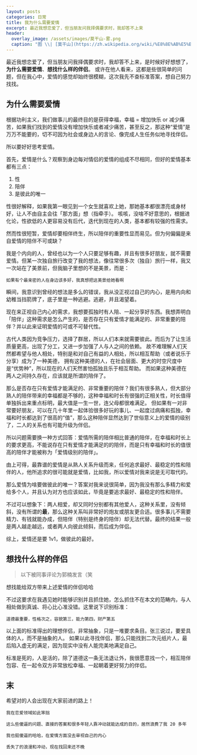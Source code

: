 ```yaml
---
layout: posts
categories: 日常
title: 我为什么需要爱情
excerpt: 最近我想恋爱了，但当朋友问我择偶要求时，我却答不上来
header:
  overlay_image: /assets/images/莫干山-雾.png
  caption: "图 \\| [莫干山](https://zh.wikipedia.org/wiki/%E8%8E%AB%E5%B9%B2%E5%B1%B1)"
---
```


最近我想恋爱了，但当朋友问我择偶要求时，我却答不上来，是时候好好想想了，**为什么需要爱情**、**想找什么样的伴侣**。
或许在他人看来，这都是些很简单的问题，但在我心中，爱情的感觉却始终很模糊，这次我先不查标准答案，想自己努力找找。

## 为什么需要爱情

根据功利主义，我们做事儿的最终目的是获得幸福，幸福 = 增加快乐 or 减少痛苦，如果我们找到的爱情没有增加快乐或者减少痛苦，甚至反之，那这种“爱情”是万万不能要的，切不可因为社会或身边人的言论、像完成人生任务似地寻找伴侣。

所以要好好思考爱情。

首先，爱情是什么？观察到身边每对情侣的爱情的组成不尽相同，但好的爱情基本都有三点：

1. 性
2. 陪伴
3. 是彼此的唯一

性很好解释，如果我第一眼见到一个女生就喜欢上她，那她基本都很漂亮或身材好，让人不由自主会往「那方面」想（指牵手）。
咳咳，没啥不好意思的，根据进化论，性欲低的人更容易没有后代，迭代到现在的人类，基本都有较强的性需求。

然而性很短暂，爱情却要相伴终生，所以陪伴的重要性显而易见。但为何偏偏是来自爱情的陪伴不可或缺？

我是个内向的人，曾经也以为一个人只要足够有趣，并且有很多好朋友，就不需要爱情。但某一次独自旅行改变了我的想法，像往常很多次（独自）旅行一样，我又一次站在了美景前，但我脑子里想的不是美景，而是：

```text
如果有个最亲密的人在身边该多好，我真想把这美景给她看啊
```

瞬间，我意识到曾经的想法是多么的错误，我从没正视过自己的内心，是用内向和幼稚当挡箭牌了，底子里是一种逃避。逃避，并且渴望着。

现在来正视自己内心的需求，我想要孤独时有人陪、一起分享好东西。我想弄明白「陪伴」这种需求是怎么产生的，是否存在只有爱情才能满足的、非常重要的陪伴？并以此来证明爱情的可或不可替代性。

古代人类因为竞争压力，选择了群居，所以人们本来就需要彼此。而后为了让生活质量更高，出现了分工，又进一步加强了人与人之间的依赖。
故不难理解人们天然都希望与他人相处，特别是和对自己有益的人相处，所以相互帮助（或者说乐于分享）成为了一种美德，
拥有这种美德的人，在社会层面、更大的时空尺度中是“优势种”，所以现在的人们天然害怕孤独且乐于相互帮助。
而如果这种美德在两人之间持久存在，应该就是所谓的陪伴了。

那么是否存在只有爱情才能满足的、非常重要的陪伴？我们有很多熟人，但大部分熟人的陪伴带来的幸福都是不够的，这种幸福和时长有很强的正相关性，时长值得单独拆出来重点标明，最大值是一生一世，连父母都很难满足。
但如果有一对非常要好朋友，可以在几十年里一起体验很多好玩的事儿、一起度过病痛和孤独，幸福和时长都达到了很高的“值”，那么这种陪伴显然达到了世俗意义上的爱情的级别了，二人的关系也有可能升级为伴侣。

所以问题需要换一种方式回答：爱情所需的陪伴相比普通的陪伴，在幸福和时长上的要求更高，不能说存在只有爱情才能满足的的陪伴，而是只有幸福和时长的值很高的陪伴才能被称为「爱情级别的陪伴」。

由上可得，最靠谱的爱情是从熟人关系升级而来，任何追求最好、最稳定的性和陪伴的人，他所追求的很可能就是爱情，比如我，所以爱情对我来说是无可取代的。

那么爱情为啥要做彼此的唯一？答案对我来说很简单，因为我没有那么多精力和爱给多个人，并且认为对方也应该如此，毕竟是要追求最好、最稳定的性和陪伴。

不过可以想象下：两人相爱，却又同时分别都有其他爱人，这种关系里，没有倾斜，没有所谓的**最**，那么这种关系叫非常好的炮友或朋友更合适。很多事儿不需要精力、有钱就能办成，但陪伴（特别是终身的陪伴）却无法代替。最终的结果一般是两人越走越远，或者两人向彼此倾斜，而后成为伴侣。

综上，爱情还是要 1v1，做彼此的最好。

## 想找什么样的伴侣

> 以下被同事评论为郭楠发言（笑

想找能给双方带来上述爱情的伴侣哈哈

不过这要求在我遇见她时能够识别并且抓住她，怎么抓住不在本文的范畴内，与人相处做到真诚、将心比心准没错。这里说下识别标准：

```text
道德最重要，性格次之，容貌第三，能力第四，财产第五
```

以上面的标准得出的理想伴侣，非常抽象，只是一堆要求条目。张三说过，要爱具体的人，而不是抽象的人。
如果以此寻找伴侣，那么只能找到二次元纸片人，最后陷入虚无的满足，因为现实中没有人能完美地满足自己。

标准是死的，人是活的，除了道德这一条无法退让外，我很愿意找一个，相互陪伴包容、在一起令双方非常放松幸福、一起朝着更好努力的伴侣。

## 末

希望对的人会出现在大家前进的路上！

```text
我在恋爱领域如此笨拙

这么些傻逼的问题、直接的答案和很多年轻人靠冲动就能达成的目的，居然浪费了我 20 多年

我也挺傻逼的哈哈，在爱情方面没去审视自己的内心

丢失了的浪漫和冲动，现在找回来还不晚
```

<script src="https://giscus.app/client.js"
        data-repo="thearas/thearas.github.io"
        data-repo-id="MDEwOlJlcG9zaXRvcnkyODE0MDMxMjQ="
        data-category="Announcements"
        data-category-id="DIC_kwDOEMXe9M4CdtMV"
        data-mapping="pathname"
        data-strict="0"
        data-reactions-enabled="1"
        data-emit-metadata="0"
        data-input-position="top"
        data-theme="dark"
        data-lang="zh-CN"
        crossorigin="anonymous"
        async>
</script>
